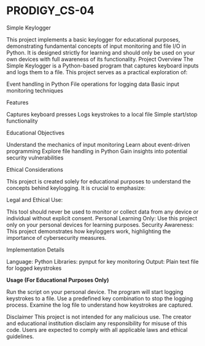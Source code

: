 # PRODIGY_CS-04
Simple Keylogger

This project implements a basic keylogger for educational purposes, demonstrating fundamental concepts of input monitoring and file I/O in Python. It is designed strictly for learning and should only be used on your own devices with full awareness of its functionality.
Project Overview
The Simple Keylogger is a Python-based program that captures keyboard inputs and logs them to a file. This project serves as a practical exploration of:

Event handling in Python
File operations for logging data
Basic input monitoring techniques

Features

Captures keyboard presses
Logs keystrokes to a local file
Simple start/stop functionality

Educational Objectives

Understand the mechanics of input monitoring
Learn about event-driven programming
Explore file handling in Python
Gain insights into potential security vulnerabilities

Ethical Considerations

This project is created solely for educational purposes to understand the concepts behind keylogging. It is crucial to emphasize:

Legal and Ethical Use:

This tool should never be used to monitor or collect data from any device or individual without explicit consent.
Personal Learning Only: Use this project only on your personal devices for learning purposes.
Security Awareness: This project demonstrates how keyloggers work, highlighting the importance of cybersecurity measures.

Implementation Details

Language: Python
Libraries: pynput for key monitoring
Output: Plain text file for logged keystrokes

**Usage (For Educational Purposes Only)**

Run the script on your personal device.
The program will start logging keystrokes to a file.
Use a predefined key combination to stop the logging process.
Examine the log file to understand how keystrokes are captured.

Disclaimer
This project is not intended for any malicious use. The creator and educational institution disclaim any responsibility for misuse of this code. Users are expected to comply with all applicable laws and ethical guidelines.
